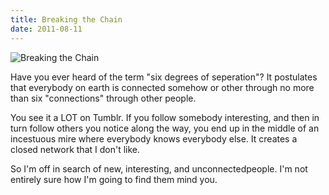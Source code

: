 ```yaml
---
title: Breaking the Chain
date: 2011-08-11
---
```


![Breaking the Chain](https://source.unsplash.com/FHnnjk1Yj7Y/1600x900)

Have you ever heard of the term "six degrees of seperation"? It postulates that everybody on earth is connected somehow or other through no more than six "connections" through other people.

You see it a LOT on Tumblr. If you follow somebody interesting, and then in turn follow others you notice along the way, you end up in the middle of an incestuous mire where everybody knows everybody else. It creates a closed network that I don't like.

So I'm off in search of new, interesting, and unconnectedpeople. I'm not entirely sure how I'm going to find them mind you.